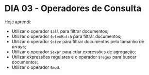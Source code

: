 # DIA 03 - Operadores de Consulta

Hoje aprendi:

- Utilizar o operador `$all` para filtrar documentos;
- Utilizar o operador `$elemMatch` para filtrar documentos;
- Utilizar o operador `$size` para filtrar documentos pelo tamanho de *arrays*;
- Utilizar o operador `$expr` para criar expressões de agregação;
- Utilizar expressões regulares e o operador `$regex` para buscar documentos;
- Utilizar o operador `$mod`.
